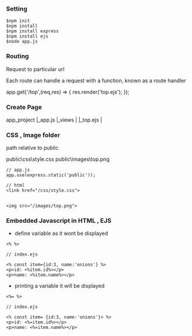 ### Setting 

```
$npm init
$npm install
$npm install express
$npm install ejs
$node app.js
```

### Routing

Request to particular url

Each route can handle a request with a function, known as a route handler

app.get('/top',(req,res) => {
    res.render('top.ejs');
});

### Create Page

app_project
|_app.js
|_views
|   |_top.ejs
|

### CSS , Image folder
path relative to public

public\css\style.css
public\images\top.png

```
// app.js
app.use(express.static('public'));

// html
<link href="/css/style.css">


<img src="/images/top.png">
```

### Embedded Javascript in HTML , EJS

* define variable as it wont be displayed
```
<% %>
```
```
// index.ejs

<% const item={id:3, name:'onions'} %>
<p>id: <%item.id%></p>
<p>name: <%item.name%></p>

```

* printing a variable it will be displayed
```
<%= %>
```
```
// index.ejs

<% const item= {id:3, name:'onions'}> %>
<p>id: <%=item.id%></p>
<p>name: <%=item.name%></p>
```